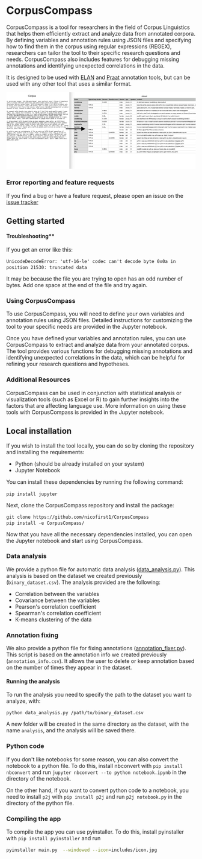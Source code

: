 # CorpusCompass

CorpusCompass is a tool for researchers in the field of Corpus Linguistics that helps them efficiently extract and analyze data from annotated corpora. 
By defining variables and annotation rules using JSON files and specifying how to find them in the corpus using regular expressions (REGEX), 
researchers can tailor the tool to their specific research questions and needs. 
CorpusCompass also includes features for debugging missing annotations and identifying unexpected correlations in the data.

It is designed to be used with [ELAN](https://tla.mpi.nl/tools/tla-tools/elan/) and [Praat](https://www.fon.hum.uva.nl/praat/) annotation tools,
but can be used with any other tool that uses a similar format.


![example image](./includes/example.png)

### Error reporting and feature requests
If you find a bug or have a feature request, please open an issue on the [issue tracker](https://github.com/nicofirst1/CorpusCompass/issues/new/choose)

## Getting started

#### Troubleshooting**

If you get an error like this:
```
UnicodeDecodeError: 'utf-16-le' codec can't decode byte 0x0a in position 21530: truncated data
```
It may be because the file you are trying to open has an odd number of bytes. 
Add one space at the end of the file and try again.

### Using CorpusCompass

To use CorpusCompass, you will need to define your own variables and annotation rules using JSON files. 
Detailed instructions for customizing the tool to your specific needs are provided in the Jupyter notebook.

Once you have defined your variables and annotation rules, you can use CorpusCompass to extract and analyze data from your annotated corpus. 
The tool provides various functions for debugging missing annotations and identifying unexpected correlations in the data, 
which can be helpful for refining your research questions and hypotheses.


### Additional Resources

CorpusCompass can be used in conjunction with statistical analysis or visualization tools (such as Excel or R) to gain 
further insights into the factors that are affecting language use. More information on using these tools with CorpusCompass 
is provided in the Jupyter notebook.



## Local installation 

If you wish to install the tool locally, you can do so by cloning the repository and 
installing the requirements:
- Python (should be already installed on your system)
- Jupyter Notebook

You can install these dependencies by running the following command:

`pip install jupyter`

Next, clone the CorpusCompass repository and install the package:

```
git clone https://github.com/nicofirst1/CorpusCompass
pip install -e CorpusCompass/
```

Now that you have all the necessary dependencies installed, you can open the Jupyter notebook and start using CorpusCompass.

### Data analysis
We provide a python file for automatic data analysis ([data_analysis.py](data_analysis.py)). This analysis is based on the dataset we created previously (`binary_dataset.csv`).
The analysis provided are the following:
- Correlation between the variables
- Covariance between the variables
- Pearson's correlation coefficient
- Spearman's correlation coefficient
- K-means clustering of the data

### Annotation fixing
We also provide a python file for fixing annotations ([annotation_fixer.py](annotation_fixer.py)). 
This script is based on the annotation info we created previously (`annotation_info.csv`). 
It allows the user to delete or keep annotation based on the number of times they appear in the dataset.

#### Running the analysis
To run the analysis you need to specify the path to the dataset you want to analyze, with:
```
python data_analysis.py /path/to/binary_dataset.csv
```
A new folder will be created in the same directory as the dataset, with the name `analysis`, and the analysis will be saved there.

### Python code
If you don't like notebooks for some reason, you can also convert the notebook to a python file.
To do this, install nbconvert with `pip install nbconvert` and run `jupyter nbconvert --to python notebook.ipynb` in the directory of the notebook.

On the other hand, if you want to convert python code to a notebook, you need to install `p2j` with `pip install p2j` 
and run `p2j notebook.py` in the directory of the python file.


### Compiling the app
To compile the app you can use pyinstaller. 
To do this, install pyinstaller with `pip install pyinstaller` and run 
```bash
pyinstaller main.py  --windowed --icon=includes/icon.jpg 
```